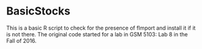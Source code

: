 # BasicStocks

This is a basic R script to check for the presence of fImport and install it if it is not there.
The original code started for a lab in GSM 5103: Lab 8 in the Fall of 2016.
